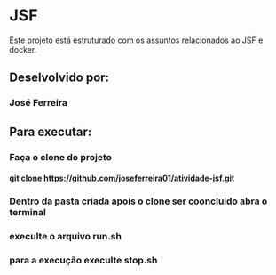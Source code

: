 # JSF

Este projeto está estruturado com os assuntos relacionados ao JSF e docker.

## Deselvolvido por:
### José Ferreira
## Para executar:
### Faça o clone do projeto
#### git clone  https://github.com/joseferreira01/atividade-jsf.git
### Dentro da pasta criada apois o clone ser cooncluido abra o terminal 
### execulte o arquivo run.sh
### para a execução execulte stop.sh

